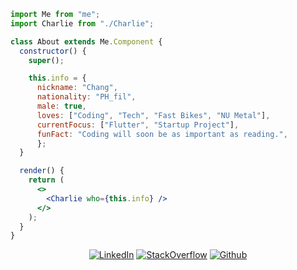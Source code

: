 ```jsx
import Me from "me";
import Charlie from "./Charlie";

class About extends Me.Component {
  constructor() {
    super();

    this.info = {
      nickname: "Chang",
      nationality: "PH_fil",
      male: true,
      loves: ["Coding", "Tech", "Fast Bikes", "NU Metal"],
      currentFocus: ["Flutter", "Startup Project"],
      funFact: "Coding will soon be as important as reading.",
      };
  }

  render() {
    return (
      <>
        <Charlie who={this.info} />
      </>
    );
  }
}

```

<p align="center">
<a 
href="https://www.linkedin.com/in/charlie-g-pandacan" target="_blank"><img alt="LinkedIn" 
src="https://img.shields.io/badge/linkedin-%2312100E.svg?&style=for-the-badge&logo=linkedin&logoColor=blue" /></a>
<a 
href="https://stackoverflow.com/users/2612959/charlie" target="_blank"><img alt="StackOverflow" 
src="https://stackoverflow-badge.vercel.app/?userID=2612959" /></a> 
<a 
href="https://github.com/gitChang" target="_blank"><img alt="Github" 
src="https://img.shields.io/badge/GitHub-%2312100E.svg?&style=for-the-badge&logo=Github&logoColor=white" /></a>
</p>

